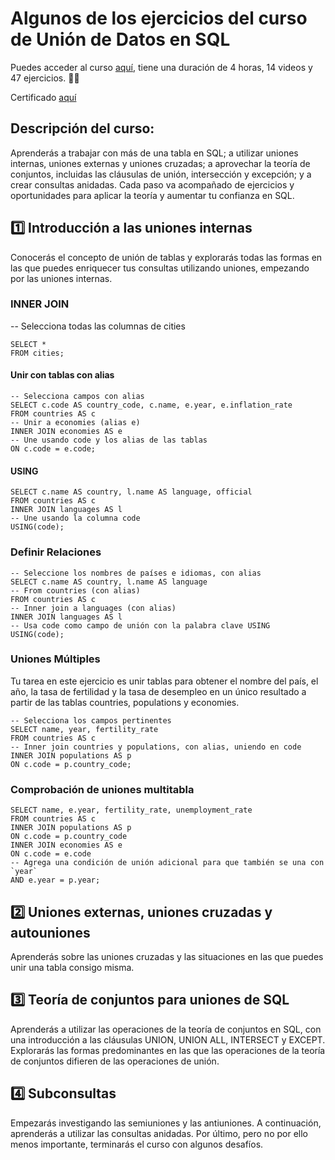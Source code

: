 # Algunos de los ejercicios del curso de Unión de Datos en SQL

Puedes acceder al curso  [aquí](https://app.datacamp.com/learn/courses/joining-data-in-sql), tiene una duración de 4 horas, 14 videos y 47 ejercicios. 👩‍💻

Certificado  [aquí](https://www.datacamp.com/completed/statement-of-accomplishment/course/d9c8fd756b09d5e313149fc7dd41f3cd3eabee66)

## Descripción del curso:

Aprenderás a trabajar con más de una tabla en SQL; a utilizar uniones internas, uniones externas y uniones cruzadas; a aprovechar la teoría de conjuntos, incluidas las cláusulas de unión, intersección y excepción; y a crear consultas anidadas. Cada paso va acompañado de ejercicios y oportunidades para aplicar la teoría y aumentar tu confianza en SQL.

## 1️⃣ Introducción a las uniones internas

Conocerás el concepto de unión de tablas y explorarás todas las formas en las que puedes enriquecer tus consultas utilizando uniones, empezando por las uniones internas.

### INNER JOIN
-- Selecciona todas las columnas de cities

```
SELECT * 
FROM cities;
```
#### Unir con tablas con alias

```
-- Selecciona campos con alias
SELECT c.code AS country_code, c.name, e.year, e.inflation_rate
FROM countries AS c
-- Unir a economies (alias e)
INNER JOIN economies AS e
-- Une usando code y los alias de las tablas
ON c.code = e.code;
```

#### USING 

```
SELECT c.name AS country, l.name AS language, official
FROM countries AS c
INNER JOIN languages AS l
-- Une usando la columna code
USING(code);
```

### Definir Relaciones

```
-- Seleccione los nombres de países e idiomas, con alias
SELECT c.name AS country, l.name AS language
-- From countries (con alias)
FROM countries AS c 
-- Inner join a languages (con alias)
INNER JOIN languages AS l
-- Usa code como campo de unión con la palabra clave USING
USING(code);
```

### Uniones Múltiples

Tu tarea en este ejercicio es unir tablas para obtener el nombre del país, el año, la tasa de fertilidad y la tasa de desempleo en un único resultado a partir de las tablas countries, populations y economies.

```
-- Selecciona los campos pertinentes
SELECT name, year, fertility_rate
FROM countries AS c 
-- Inner join countries y populations, con alias, uniendo en code
INNER JOIN populations AS p
ON c.code = p.country_code;
```

### Comprobación de uniones multitabla

```
SELECT name, e.year, fertility_rate, unemployment_rate
FROM countries AS c
INNER JOIN populations AS p
ON c.code = p.country_code
INNER JOIN economies AS e
ON c.code = e.code
-- Agrega una condición de unión adicional para que también se una con `year`
AND e.year = p.year;
```

## 2️⃣ Uniones externas, uniones cruzadas y autouniones

Aprenderás sobre las uniones cruzadas y las situaciones en las que puedes unir una tabla consigo misma.


## 3️⃣ Teoría de conjuntos para uniones de SQL

Aprenderás a utilizar las operaciones de la teoría de conjuntos en SQL, con una introducción a las cláusulas UNION, UNION ALL, INTERSECT y EXCEPT. Explorarás las formas predominantes en las que las operaciones de la teoría de conjuntos difieren de las operaciones de unión.

## 4️⃣ Subconsultas

Empezarás investigando las semiuniones y las antiuniones. A continuación, aprenderás a utilizar las consultas anidadas. Por último, pero no por ello menos importante, terminarás el curso con algunos desafíos.
